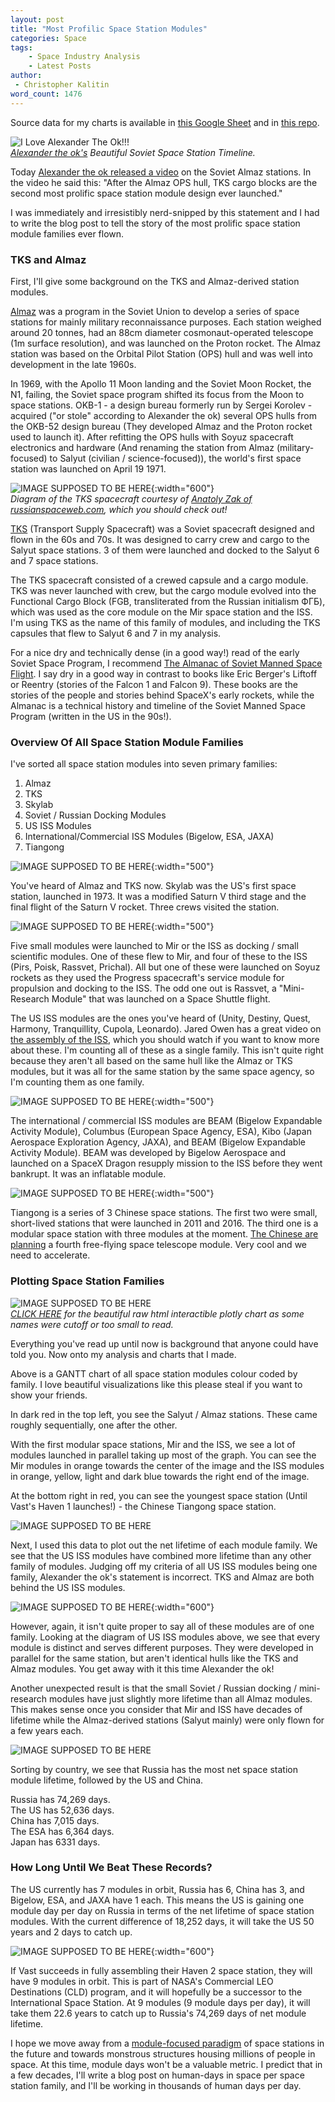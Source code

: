 ```yaml
---
layout: post
title: "Most Profilic Space Station Modules"
categories: Space
tags:
    - Space Industry Analysis
    - Latest Posts
author:
 - Christopher Kalitin
word_count: 1476
---
```

<head>
    <meta property="og:image" content="{{site.url}}/assets/images/most-profilic-modules/Alexander-The-Ok-July-11-2025-Soviet-Stations.jpg">
</head>

Source data for my charts is available in [this Google Sheet](https://docs.google.com/spreadsheets/d/1kqzgV7y3OS3aHCWXOCRws8F3FelriOv0EHpb7aWZqFw/edit?usp=sharing) and in [this repo](https://github.com/CKalitin/UBC-Solar-Leads-Gantt/tree/master/station-modules-gantt).

![I Love Alexander The Ok!!!](/assets/images/most-profilic-modules/Alexander-The-Ok-July-11-2025-Soviet-Stations.jpg)  
<i>[Alexander the ok's](https://youtu.be/e-n_V5iEwAs?si=8psyaMOoXeRRNlI4&t=765) Beautiful Soviet Space Station Timeline.</i>

Today [Alexander the ok released a video](https://youtu.be/e-n_V5iEwAs?si=8psyaMOoXeRRNlI4&t=765) on the Soviet Almaz stations. In the video he said this: "After the Almaz OPS hull, TKS cargo blocks are the second most prolific space station module design ever launched."

I was immediately and irresistibly nerd-snipped by this statement and I had to write the blog post to tell the story of the most prolific space station module families ever flown.

### <b>TKS and Almaz</b>

First, I'll give some background on the TKS and Almaz-derived station modules.

[Almaz](https://en.wikipedia.org/wiki/Almaz) was a program in the Soviet Union to develop a series of space stations for mainly military reconnaissance purposes. Each station weighed around 20 tonnes, had an 88cm diameter cosmonaut-operated telescope (1m surface resolution), and was launched on the Proton rocket. The Almaz station was based on the Orbital Pilot Station (OPS) hull and was well into development in the late 1960s.

In 1969, with the Apollo 11 Moon landing and the Soviet Moon Rocket, the N1, failing, the Soviet space program shifted its focus from the Moon to space stations. OKB-1 - a design bureau formerly run by Sergei Korolev - acquired ("or stole" according to Alexander the ok) several OPS hulls from the OKB-52 design bureau (They developed Almaz and the Proton rocket used to launch it). After refitting the OPS hulls with Soyuz spacecraft electronics and hardware (And renaming the station from Almaz (military-focused) to Salyut (civilian / science-focused)), the world's first space station was launched on April 19 1971.

![IMAGE SUPPOSED TO BE HERE](/assets/images/most-profilic-modules/TKS.jpg){:width="600"}  
<i>Diagram of the TKS spacecraft courtesy of [Anatoly Zak of russianspaceweb.com](https://www.russianspaceweb.com/zak.html), which you should check out!</i>

[TKS](https://en.wikipedia.org/wiki/TKS_(spacecraft)) (Transport Supply Spacecraft) was a Soviet spacecraft designed and flown in the 60s and 70s. It was designed to carry crew and cargo to the Salyut space stations. 3 of them were launched and docked to the Salyut 6 and 7 space stations. 

The TKS spacecraft consisted of a crewed capsule and a cargo module. TKS was never launched with crew, but the cargo module evolved into the Functional Cargo Block (FGB, transliterated from the Russian initialism ФГБ), which was used as the core module on the Mir space station and the ISS. I'm using TKS as the name of this family of modules, and including the TKS capsules that flew to Salyut 6 and 7 in my analysis.

For a nice dry and technically dense (in a good way!) read of the early Soviet Space Program, I recommend [The Almanac of Soviet Manned Space Flight](https://docs.google.com/document/d/1MJaXoLswP8IegvzsJdArlFuYwsspXGSQ3GUpiHz7nvM/edit?usp=sharing). I say dry in a good way in contrast to books like Eric Berger's Liftoff or Reentry (stories of the Falcon 1 and Falcon 9). These books are the stories of the people and stories behind SpaceX's early rockets, while the Almanac is a technical history and timeline of the Soviet Manned Space Program (written in the US in the 90s!).

### <b>Overview Of All Space Station Module Families</b>

I've sorted all space station modules into seven primary families:  
1. Almaz
2. TKS
3. Skylab
4. Soviet / Russian Docking Modules
5. US ISS Modules
6. International/Commercial ISS Modules (Bigelow, ESA, JAXA)
7. Tiangong

![IMAGE SUPPOSED TO BE HERE](/assets/images/most-profilic-modules/Skylab.jpg){:width="500"}

You've heard of Almaz and TKS now. Skylab was the US's first space station, launched in 1973. It was a modified Saturn V third stage and the final flight of the Saturn V rocket. Three crews visited the station.

![IMAGE SUPPOSED TO BE HERE](/assets/images/most-profilic-modules/Prichal.png){:width="500"}

Five small modules were launched to Mir or the ISS as docking / small scientific modules. One of these flew to Mir, and four of these to the ISS (Pirs, Poisk, Rassvet, Prichal). All but one of these were launched on Soyuz rockets as they used the Progress spacecraft's service module for propulsion and docking to the ISS. The odd one out is Rassvet, a "Mini-Research Module" that was launched on a Space Shuttle flight.

The US ISS modules are the ones you've heard of (Unity, Destiny, Quest, Harmony, Tranquillity, Cupola, Leonardo). Jared Owen has a great video on [the assembly of the ISS](https://www.youtube.com/watch?v=FhKOuxhGlmI), which you should watch if you want to know more about these. I'm counting all of these as a single family. This isn't quite right because they aren't all based on the same hull like the Almaz or TKS modules, but it was all for the same station by the same space agency, so I'm counting them as one family.

![IMAGE SUPPOSED TO BE HERE](/assets/images/most-profilic-modules/BEAM.jpg){:width="500"}

The international / commercial ISS modules are BEAM (Bigelow Expandable Activity Module), Columbus (European Space Agency, ESA), Kibo (Japan Aerospace Exploration Agency, JAXA), and BEAM (Bigelow Expandable Activity Module). BEAM was developed by Bigelow Aerospace and launched on a SpaceX Dragon resupply mission to the ISS before they went bankrupt. It was an inflatable module.

![IMAGE SUPPOSED TO BE HERE](/assets/images/most-profilic-modules/Tiangong.jpg){:width="500"}

Tiangong is a series of 3 Chinese space stations. The first two were small, short-lived stations that were launched in 2011 and 2016. The third one is a modular space station with three modules at the moment. [The Chinese are planning](https://www.space.com/china-expand-upgrade-tiangong-space-station) a fourth free-flying space telescope module. Very cool and we need to accelerate.

### <b>Plotting Space Station Families</b>

![IMAGE SUPPOSED TO BE HERE](/assets/images/most-profilic-modules/station_modules_gantt_chart_4k.png)  
<i>[CLICK HERE](/assets/images/most-profilic-modules/station_modules_gantt_chart_1080p.html) for the beautiful raw html interactible plotly chart as some names were cutoff or too small to read.</i>

Everything you've read up until now is background that anyone could have told you. Now onto my analysis and charts that I made.

Above is a GANTT chart of all space station modules colour coded by family. I love beautiful visualizations like this please steal if you want to show your friends.

In dark red in the top left, you see the Salyut / Almaz stations. These came roughly sequentially, one after the other. 

With the first modular space stations, Mir and the ISS, we see a lot of modules launched in parallel taking up most of the graph. You can see the Mir modules in orange towards the center of the image and the ISS modules in orange, yellow, light and dark blue towards the right end of the image.

At the bottom right in red, you can see the youngest space station (Until Vast's Haven 1 launches!) - the Chinese Tiangong space station.

![IMAGE SUPPOSED TO BE HERE](/assets/images/most-profilic-modules/Net%20Lifetime%20(days)%20vs.%20Station%20Module%20Family.png)  

Next, I used this data to plot out the net lifetime of each module family. We see that the US ISS modules have combined more lifetime than any other family of modules. Judging off my criteria of all US ISS modules being one family, Alexander the ok's statement is incorrect. TKS and Almaz are both behind the US ISS modules.

![IMAGE SUPPOSED TO BE HERE](/assets/images/most-profilic-modules/ISS-US-Segment.jpg){:width="600"}

However, again, it isn't quite proper to say all of these modules are of one family. Looking at the diagram of US ISS modules above, we see that every module is distinct and serves different purposes. They were developed in parallel for the same station, but aren't identical hulls like the TKS and Almaz modules. You get away with it this time Alexander the ok!

Another unexpected result is that the small Soviet / Russian docking / mini-research modules have just slightly more lifetime than all Almaz modules. This makes sense once you consider that Mir and ISS have decades of lifetime while the Almaz-derived stations (Salyut mainly) were only flown for a few years each.

![IMAGE SUPPOSED TO BE HERE](/assets/images/most-profilic-modules/Net%20Lifetime%20(days)%20vs.%20Station%20Module%20Country.png)  

Sorting by country, we see that Russia has the most net space station module lifetime, followed by the US and China.

Russia has 74,269 days.  
The US has 52,636 days.  
China has 7,015 days.  
The ESA has 6,364 days.  
Japan has 6331 days.  

### <b>How Long Until We Beat These Records?</b>

The US currently has 7 modules in orbit, Russia has 6, China has 3, and Bigelow, ESA, and JAXA have 1 each. This means the US is gaining one module day per day on Russia in terms of the net lifetime of space station modules. With the current difference of 18,252 days, it will take the US 50 years and 2 days to catch up.

![IMAGE SUPPOSED TO BE HERE](/assets/images/most-profilic-modules/Vast-Haven-2.jpg){:width="600"}

If Vast succeeds in fully assembling their Haven 2 space station, they will have 9 modules in orbit. This is part of NASA's Commercial LEO Destinations (CLD) program, and it will hopefully be a successor to the International Space Station. At 9 modules (9 module days per day), it will take them 22.6 years to catch up to Russia's 74,269 days of net module lifetime.

I hope we move away from a [module-focused paradigm](https://caseyhandmer.wordpress.com/2019/06/26/are-modular-space-stations-cost-effective/) of space stations in the future and towards monstrous structures housing millions of people in space. At this time, module days won't be a valuable metric. I predict that in a few decades, I'll write a blog post on human-days in space per space station family, and I'll be working in thousands of human days per day.
